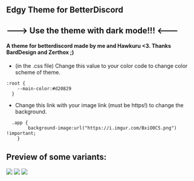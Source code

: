 ## Edgy Theme for BetterDiscord
## ---> Use the theme with dark mode!!! <---
#### A theme for betterdiscord made by me and Hawkuru <3. Thanks BardDesign and Zerthox ;)
- (in the .css file) Change this value to your color code to change color scheme of theme.
```
:root {
    --main-color:#d20829
  }
  ```
- Change this link with your image link (must be https!) to change the background.
```
  .app {
        background-image:url("https://i.imgur.com/BxiO0C5.png") !important;
    }
```
## Preview of some variants:
![](http://i.imgur.com/BljsnJP.jpg)
![](http://i.imgur.com/5zB6CJ3.jpg)
![](http://i.imgur.com/uBUh0Km.jpg)
